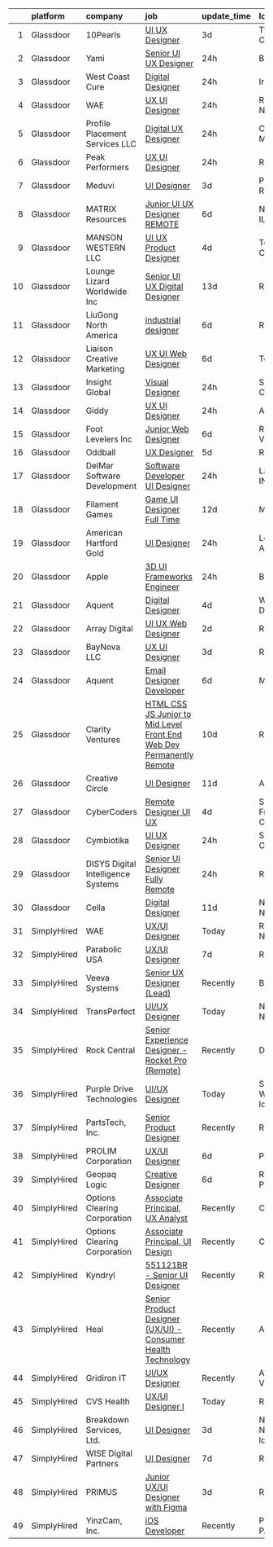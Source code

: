 

|    | platform    | company                              | job                                                                                                                                                                                                                                                                                                                                                                                                                                                                                                                                                                                                                                                                                                                                                                                                                                                                                                                                                                                                                                                                                                                                                                                                                                                                                                                                                            | update_time   | location                 |
|---:|:------------|:-------------------------------------|:---------------------------------------------------------------------------------------------------------------------------------------------------------------------------------------------------------------------------------------------------------------------------------------------------------------------------------------------------------------------------------------------------------------------------------------------------------------------------------------------------------------------------------------------------------------------------------------------------------------------------------------------------------------------------------------------------------------------------------------------------------------------------------------------------------------------------------------------------------------------------------------------------------------------------------------------------------------------------------------------------------------------------------------------------------------------------------------------------------------------------------------------------------------------------------------------------------------------------------------------------------------------------------------------------------------------------------------------------------------|:--------------|:-------------------------|
|  1 | Glassdoor   | 10Pearls                             | [UI UX Designer](https://www.glassdoor.com/partner/jobListing.htm?pos=113&ao=1110586&s=58&guid=00000182a56ed11c9ed765744c806885&src=GD_JOB_AD&t=SR&vt=w&cs=1_72086ced&cb=1660632879724&jobListingId=1008068339387&cpc=BCC169F53084E245&jrtk=3-0-1gaimtka1gahr801-1gaimtkaejcan800-ed42256ef29aac25--6NYlbfkN0AZhccrYCUSJlZEde1UnGXnwlG1V9FU8luw-eezWnVYrwyqiUgM7CrsMn5ovYsWa9GV-mKp_rYDWUG9r2XSS5MXh8_Q-Vde3_pQidAfGnJ5vR87V7nutRlqXDXOcjcwfqKrhYGxJCuEwaod5jPnoJR6rHahD6yaDDE3OaUSfviuyOel2WMFyfUjkw6ef9KV8UkXcMEvf4v3TCjjMlBaQsJQSD9hiLmZK3Wk3y840eYIpfVKVkDAysGA3mTwNsXfmmToCPL9Aul1KHv9LV89fzSMf_Zx4Z8v4kUX1aF3YNXgN4CoT38jjnSNyWt7gSt7U9d5-gD6xURCiF8ydS-2XtqSMjGayhAiMo-74c-flixg9zVtyiYCntAxv5cWPcj2ek0uMcpDAfkYjxw3QAbxBgFPX7_RTE5KH_BDxCDKLMxapDd6o81fj_EK)                                                                                                                                                                                                                                                                                                                                                                                                                                                                                                                                                                                           | 3d            | Tysons Corner, VA        |
|  2 | Glassdoor   | Yami                                 | [Senior UI UX Designer](https://www.glassdoor.com/partner/jobListing.htm?pos=112&ao=1110586&s=58&guid=00000182a56ed11c9ed765744c806885&src=GD_JOB_AD&t=SR&vt=w&ea=1&cs=1_ef1a40b4&cb=1660632879724&jobListingId=1008072292653&cpc=CBEBA1A9D941894A&jrtk=3-0-1gaimtka1gahr801-1gaimtkaejcan800-8fe57314eb925a75--6NYlbfkN0DsBOlmEAMqZtav1V1WKZO3RUElpafjggtWvxyDQ3xFSp838B2Cke2NmBlZnmS72yL4sjK165oafWdd3T1ibrs6M53KQ3suoJIc8f_yAK6EOGe_TV01OzYZ8_jSvqYzM2_K2P1bCOY90f9JWf5my5DVmPcOREBN51c5S3NWb-lfVjY4sb5fXy1gdakqt-aW9V1mRTeYnxUFupTlRqbDrGbdIND7M9xmbE4MpjNU0Zoj8oTGPNkrDgdmMc6QS1LoJp5POTOGfdU-woPbWmBMrQQYiahdZvHTjjo2t3k9OoQ7hOiwXwcTICKcYdnST8NUCQf15OCCCc6yTfQJbLTLtGZ98k2_NPlrniPBsbY5H8pYzZWOLW3VG_vaIIJcD8uT5_iUdBrJDhNctpjRzZxrTqW_kU_l4g5QY1yCRxOArAZqo4dFKkn3mCA9rc_4F8xHrOgVq59NcDTcfA73tGVUG5k8DwYmJAjNNIf0UERo5nQgnJ3g7x7oN1a23rlsY7VWpdo%3D)                                                                                                                                                                                                                                                                                                                                                                                                                                                                                                 | 24h           | Brea, CA                 |
|  3 | Glassdoor   | West Coast Cure                      | [Digital Designer](https://www.glassdoor.com/partner/jobListing.htm?pos=109&ao=1110586&s=58&guid=00000182a56ed11c9ed765744c806885&src=GD_JOB_AD&t=SR&vt=w&ea=1&cs=1_11504b05&cb=1660632879723&jobListingId=1008071878075&cpc=47CFDC01B3F81FAC&jrtk=3-0-1gaimtka1gahr801-1gaimtkaejcan800-dc2d633d919a3509--6NYlbfkN0CNayYzF1mBaI40OgT78t3Q2d9IxlwDzhsYR4HK7epYUYZQQ63_v0ZtXFMROOAW-K9tDpToQou7zQF1G0NoRB57I3GUZNq5D4NC3zRr5aY9mIshirYND7cGeqpEOe1bJK_N5FX0nbf_UaylPZigVEJlimGazHjAVa9IunPb6AnTcHlaN3qEbEGYWAsfhjnMNUqRz0fbprblL2NbHn9aKdSlnOAO5XN4PF3Qsi4cw5kZ2rJg9R9iJQPUwOwAwnT1BV7_3LXJ90zA3Y1tht18Z39WxG41IYVAjFN1GKrR06G_gG_GkSDrT5OCEtbz3D2RWC5jlW8KTSwPH30VAX2eZ132za8AKdEcJnupBQA69ilgY1d0deeK23i971HiEZ93Ku-Fyt96IuWuIZswc7P2hzLOglSXG0xHgVFW_7lFQ6IXBrTVUdtazXPKoG-vAgd59yJu4zJYDG8hUQ0YnqBCpAJztOfJJk751ZJRJXMXs9YjRKYMHukXyL7WswWaQTJf2_s%3D)                                                                                                                                                                                                                                                                                                                                                                                                                                                                                                      | 24h           | Irvine, CA               |
|  4 | Glassdoor   | WAE                                  | [UX UI Designer](https://www.glassdoor.com/partner/jobListing.htm?pos=101&ao=1110586&s=58&guid=00000182a56ed11c9ed765744c806885&src=GD_JOB_AD&t=SR&vt=w&ea=1&cs=1_198af068&cb=1660632879722&jobListingId=1008071569353&cpc=987D8AFE463DF687&jrtk=3-0-1gaimtka1gahr801-1gaimtkaejcan800-6911699f14f7299b--6NYlbfkN0Bl9QJxqCZcWcAyXa034HOvbvet4oZucNDN581_ynRfl1w4Z2vSbYLN9J-8UY_LNbigfVgf7rLsZLZhP8JLW-j1J1fPfhutS-AJo4xdbvcNNY_Of7F3E0_8M2DnWvfsBL9D2vuWh9ZMJdjpL0ryj9tSIDe6iLz56nPC9JZDAzcRuAtLwtMBc-5dNFrDTUo_JEpYtkhrm9wuzCID03xqbWmBW6eYdzBvXQ4Uc511s1TVeNx3QfptEBl7OldcYVX4RewWTON_yprrUkMpzNs7qv13v0Jkn2nO0vwroIBCKDvQEeH6LepgqXRg8x9OpikAeVtsv7z-oB4fZESKxCwuS0REFIGpX97Lo42m-hAvtqWYH20stJ-j7mD71Z8tBVBAAAYX10a3ziBrNlw7zBP4BogQEdkisby0NZbR3pAVC0BekcATUuxgoiAWk1_Mzxf7KGxownRHdfD2Pfs_mDFFkBEiLMcu1EJC7vqObtvC0i8P5QcgZyY_jEQLYF-lmP0Z4V-JeGvk7zOkdCXx7_kMFUMAo8tWtU7l-2g%3D)                                                                                                                                                                                                                                                                                                                                                                                                                                                                        | 24h           | Rochester, NY            |
|  5 | Glassdoor   | Profile Placement Services  LLC      | [Digital   UX Designer](https://www.glassdoor.com/partner/jobListing.htm?pos=118&ao=1110586&s=58&guid=00000182a56ed11c9ed765744c806885&src=GD_JOB_AD&t=SR&vt=w&ea=1&cs=1_43751b78&cb=1660632879725&jobListingId=1008072864523&cpc=5E31031E1AFF45A7&jrtk=3-0-1gaimtka1gahr801-1gaimtkaejcan800-9b5437ab7eb32001--6NYlbfkN0AB9QmTA0CCjNV0D_cA_rQfbQIKI-slyn3CIlmX3zDlnnk7S89tk6b_lE3bmj4GiGS6XJosJnrl4tpd23JSc7xrtaPzP84zektZINU1SVvqHwrH5R3cLOCCUh0uC5Xq655rC_kWXwbxKq3QosoKFM6Cif7Hj9tuMf9l6QO4yBYFOcbDu41ardeAsHibAqEMNKZNvYUqst2rWge5qgYtdxzcNKnHTIxpKjFVXSlVdfLBpa3OP_GEpG5PBWG_PVWzLw0nkxuJvt3yLnwaju7ajGv8Oqwly3cOp9O0sBow171b5lGSoTMBCRRyjsRlYQuVHm_NhZgjBqgZLM5ZUmbwrfTYQFO2ces2SKsYnwmbGrvb52QSEUeztJSZmyqTpq6D2zjJr9bm91DiEzr5k8upTTZ6n9g6j13vFc1u86pYxuCBlJWLAlbMzX_GoK5VTH6GRKH2vF7aINIW1MVe83jWhwAuy81_yuUaBeV9CEtVgGnhbBb7dF4_GCsXPG9miMNBfFC2hUQFknS33YqUw8PUgEQrYdWbkPk6mMpOmuiBENzUbp9MJ6_Te5iq)                                                                                                                                                                                                                                                                                                                                                                                                                                               | 24h           | Columbia, MD             |
|  6 | Glassdoor   | Peak Performers                      | [UX UI Designer](https://www.glassdoor.com/partner/jobListing.htm?pos=124&ao=1110586&s=58&guid=00000182a56ed11c9ed765744c806885&src=GD_JOB_AD&t=SR&vt=w&ea=1&cs=1_5df9c68f&cb=1660632879726&jobListingId=1008071960879&cpc=3DB599BF2F4828F0&jrtk=3-0-1gaimtka1gahr801-1gaimtkaejcan800-283d0837db6c1455--6NYlbfkN0AX_4CYIvWFVA435E2RDot9sX-OlR2KTHdLRUP7CmfXrIXs_xUKOR6jRoFT4FW3Lv0xJ3L0qi2tVXsVUt44TIOUn9_xe1hfvSjBcXmYBegqf88ZFGs7zWiyz5lkWFqFpQSlrAm4GYzFeMpgu7_g9oxbSmTqWXhpzI_Is-Hpdksa7MZfQQ0m1nZ8ciWPqPTW6aOHF7N_R9YvnU8aEfST-EnNo2978rXReutilXPxwg4yewa766DuBHdL72krnQUkWV9unpvU2fENKoCRkcwRw6zXcDcFHZt68f8eqCyC6S9eDEQ8ONGfIAKzgMl9T1oh1oJMXtIjgkDVQUh2pMzCWncqZMIeDdxOM0pCeOCtelQxc8oUOMLr0Pt-8uRjvKKR1qhbyfxxJcciRC0_6-J8yVglqRjV36kmMt01i-MAN86ImdJrVWzOOKjz8c4DiAI0eBE5lBA5MVw4304yk6S83MDzup807HgCrtRUsEVdiMrYJ-UEMiNbb4JhJY_Wpa4OPEBMFN709WMRp5Rkgz8DtWOx)                                                                                                                                                                                                                                                                                                                                                                                                                                                                                      | 24h           | Remote                   |
|  7 | Glassdoor   | Meduvi                               | [UI Designer](https://www.glassdoor.com/partner/jobListing.htm?pos=119&ao=1110586&s=58&guid=00000182a56ed11c9ed765744c806885&src=GD_JOB_AD&t=SR&vt=w&ea=1&cs=1_76e3f8d4&cb=1660632879725&jobListingId=1008068881502&cpc=149B3D5996025BBA&jrtk=3-0-1gaimtka1gahr801-1gaimtkaejcan800-980308700143d62d--6NYlbfkN0DVRqkzmoOxYUgbtv_NK1ArUzMkNzca3f6VDkrWk8UyNANrT2oS1mH125LnxL2g3tbIp5mPYmdvEbDMw3koENZl39s8SGzhP_4YQKb6Mt_cXZZFdXmnjxnNbmn8pPlfIhVsoPUiIOjLHpmC4DnaSbbPOhdnJXldqz219CVPfepm2zEUyvcfpZMITFD-hJmLEl08w1oaPUlwD--T2HCFPVznRXLT5u57eDJdjDSHfvMRvZejr4jyQwfB_HJYbkbWtJdvmXNgHQXSNY0ZCRlRvJvrG22G-0fp6qvLvqOLKDXEeiyRYlpiZXlkh8Oc_EnFk5sRuishbjf6SofyAVqvrsbIf9C4PWQ2ldMUQZ8oBo7u109u2o43ESDaG9ojfS8lAqTnKl4cnUQSvio7sAXULdPl5HJnPqXP7MP2m2oKQKZCXw88n632gF4SGx9cl2u_4NqZg9q766IzLnovKzgGLC_8sJieOh0enRq6-43dAb1hvIFUOf8eh5Vf)                                                                                                                                                                                                                                                                                                                                                                                                                                                                                                                         | 3d            | Pawtucket, RI            |
|  8 | Glassdoor   | MATRIX Resources                     | [Junior UI   UX Designer   REMOTE](https://www.glassdoor.com/partner/jobListing.htm?pos=125&ao=1110586&s=58&guid=00000182a56ed11c9ed765744c806885&src=GD_JOB_AD&t=SR&vt=w&ea=1&cs=1_47bc75a7&cb=1660632879726&jobListingId=1008063613141&cpc=FA84DF7EA1EC2398&jrtk=3-0-1gaimtka1gahr801-1gaimtkaejcan800-93ed54646864d401--6NYlbfkN0De5ppvndiyxA0pMSLQzOe_j9Mra0KF_8EhxTxOKXtZIfhM20E97mGJ28x3XA14Fw347YOZu9H1TW3cLCgiKdU9XDBC-yui81Ij8BUAH8nl8ee4EJiqTqxlFfbk3D2KluRYfYu0o-hUQvrSDoDGqUIsSNBqgrVpxZuBg9O-U62m1upbkFW5GvtmcKAjYCIJZ1DkEjOqln9eN7kbn13BkiCqjCX3ZYzmgG9PK5lzbxBj0o76TSieK3tgiiiZ-G7NTEJiYGSDy-U2kGk_zdc31tfxYUE5C8-4sbuU1-fL113yEhk7rLmG6XVIr9E7Hlg1S19rg2x1qd5vDXDCPSz3eKnl-t4XjA8QTv6OT48rcx5QU76eZ6tYI_1CLFbraaNvx8IssVnGghvCdUgns8g8n7U9ILO5uwdC4u2IfGnpuRewAglkhjGWMrnxq_2CnqrmuxMGvDJkkTKAKLjcrOODM1vpTWZAvqygOiYkSCbHq-kdXenS19XR-xKCPVIuF_xOJ1iqAfqycARrtl40F6UbmJjkjYloKhRjwUY3HpvCwThGJQ%3D%3D)                                                                                                                                                                                                                                                                                                                                                                                                                                        | 6d            | Naperville, IL           |
|  9 | Glassdoor   | MANSON WESTERN LLC                   | [UI UX Product Designer](https://www.glassdoor.com/partner/jobListing.htm?pos=111&ao=1110586&s=58&guid=00000182a56ed11c9ed765744c806885&src=GD_JOB_AD&t=SR&vt=w&ea=1&cs=1_c5138e56&cb=1660632879724&jobListingId=1008067754530&cpc=C3517E2410EFB392&jrtk=3-0-1gaimtka1gahr801-1gaimtkaejcan800-dfafc802d366770b--6NYlbfkN0CDuvr61fPbkBRmOc7wEo8zVc7w3kfgpjsKNZ1BUbVXalRmJ2XNUwJ8hZTKappHxTIZlemehZwBG1YfjQk1nQOzWBxzm05QITisXo5i49RquIqCmSooMOvgOmwJq2c7Lfc_JCmImBOY2aBIlAhcy16MopHfGe9fPRUMtGrGU-DkgL-EytyDZFjjsEyxbRhmdos4gCPafS2A_yg1xOorUm78aNBA6ODHt8ebNNj3-3NnHgKYdDNxxINIAa66iNiR_TbiNnFPBO5Tlpg_iMVUMXmhPBsf-yl7kh6briaGatekFyAaHjPuaXfSxH2TmpyXLiBl3fcmMPP5WpUTppgLahMFMeJeePcl3UtW7_Ue9qz0lskEWG6DltighQ9GcXvldLJujwB6eL_cBbvHAldIKKTRl-FrHUbAd72z0-w5YZBA1d_k5pMmvN2FwOg_vb-kRZHn-Lpl1LAVJQKh6yRGtTzqPiT87nzUR_ykUp721Fi3eozx0mJp7nxKOnJP-Gs8zuDYmMrFN-Cal_laQJt7iTxaWOPRqDoCcZYAnO_nNfuryWEGm1KFErvImLVFwyS25NgK1mu-6mdA7iDSu8plAbyVMlPqZwXeqHXl95AhzF628G872ZNhQWre02rZTdg1uUgbU-WENragFjmB3PSTJYik2bSCywINFJBbvMACkpRaaqLPoD96-9hWrvPngXB8NdX0llkxAGcnklZz4fOOGz5pingqBtRBof-jKyqOGbUxwgeDxpPvdN7Exo2e_4ouZWE%3D)                                                                                                                                                                                                                                | 4d            | Torrance, CA             |
| 10 | Glassdoor   | Lounge Lizard Worldwide Inc          | [Senior UI UX Digital Designer](https://www.glassdoor.com/partner/jobListing.htm?pos=115&ao=1110586&s=58&guid=00000182a56ed11c9ed765744c806885&src=GD_JOB_AD&t=SR&vt=w&ea=1&cs=1_4465acb9&cb=1660632879724&jobListingId=1008047319935&cpc=C19BE7EA145E205E&jrtk=3-0-1gaimtka1gahr801-1gaimtkaejcan800-0ac09d3a200c5d5c--6NYlbfkN0DdTI4qnCS7dre5AoS4fGnus-GTK1Qpzlfrbj8Sn1jBywizRBxt6cKYkOzgTKtVnSzJD42h30znDI53SUVT1JLZR7rSf-5ceyKHKTJX7t9kYCL_LHumpEjXGdNPDUWduNuYE9ti_71Tl3C16ct2T2b2POaG-hbqJFBafIimiAkU5mzsHq8_ivn0ay5h8DF-I0jDHi-uUIn6ydP_Fg4_1Rt6PrZCjd6acOEtdHD7r0DYRY6RmJO_V_kdWQe7IPXHJtpaJ50vAjWa4O1sb7QUXpQEqINWY-A_Q7xaitfxcObal31Lpr4CSEg0PnB7BcCzo4Q9VgQMSx2yDKwzpeOAwE2L4MtVteSyMy_sWOIv2vVzB5bTYKSwiWOVaMGEKd1eFT6yb0-NRcT5KVCgwC5Up_gX-qCWDhDlyRlpHR5YofJGTutghQvMRgh09z4oWlwadYtsAzxqowb2ZeQH9JwmS2YXN_3rO8m78ez3pZafx7BIvatrnJrgaor8Ta6l29qO3kGKOMMD9vcKgA%3D%3D)                                                                                                                                                                                                                                                                                                                                                                                                                                                                           | 13d           | Remote                   |
| 11 | Glassdoor   | LiuGong North America                | [industrial designer](https://www.glassdoor.com/partner/jobListing.htm?pos=103&ao=1110586&s=58&guid=00000182a56ed11c9ed765744c806885&src=GD_JOB_AD&t=SR&vt=w&ea=1&cs=1_d4dd101e&cb=1660632879723&jobListingId=1008063112104&cpc=545C0D17DAD7ABB7&jrtk=3-0-1gaimtka1gahr801-1gaimtkaejcan800-b62e9e11aacc7822--6NYlbfkN0BQDc7Shj_dgkKI9Fnu12-URB1L7CiNnXDRLIaVBGE1yUTTO1YMGH1lH8DCeBPqMhlZ02H9Yaz1TIVB4xxJXybm3WMhObe_eivtfnR85HgCe3AJQB8cIaObFIDqPUv7KovLJ0PPl6DldBP0glY0PlidQQdYGWMIuuIednA0wT5kD93eebt-R1F-4K9HoD-0NUEbcsCK03IJK_DEaPnQYEAqg6SJC0E4_M6Dr13nY4G6yE6fJovH_lAwYWJmfHzWRUKDzBS0AZLS_RNNYmwfWeZIlvIy9ldBh_ANMYN0NEmTUyClrQwoWIAf-HdC_euaGZ-Dkk9C1Gl3hBWGdd5Z6_zILl9V8CX2NX8idsIX3GLqu3cFKAcYKh5DrV_TDAmxIC_oNMd8yKLdT5ON4hy9jjYuZFYy6gsFK_LOJX94wihDTWP9Mw9v40KvYyU2nIfjlz5jT3Nl2v0wjmX1XxSgUc1CpuuiByniwgefoUJvhO2osaZb7_OLAbgs5QZfXuv4uN8%3D)                                                                                                                                                                                                                                                                                                                                                                                                                                                                                                   | 6d            | Remote                   |
| 12 | Glassdoor   | Liaison Creative   Marketing         | [UX UI Web Designer](https://www.glassdoor.com/partner/jobListing.htm?pos=108&ao=1110586&s=58&guid=00000182a56ed11c9ed765744c806885&src=GD_JOB_AD&t=SR&vt=w&ea=1&cs=1_731d44eb&cb=1660632879723&jobListingId=1008063300912&cpc=5C70DC7FEE0D01B1&jrtk=3-0-1gaimtka1gahr801-1gaimtkaejcan800-ddb5ed86dcb31aae--6NYlbfkN0Avk85b-YPEI5UMG_dNRGM_jE8ITbRwotNFgB1ePgli61vjaMJh20B44Fn9GMteTDhNByVNxSATcNpFz2pxF4QnfNQk_wuI20EOuhXDeHYvzZSEGluYqel3wW6stirws5YvFyYqDGlPltFdVistq8_qaLEF5-j4V49g9TRx5IR9dtjIHzkw9O_kN2KO30Hwmp6KihalQEE8cHCJQljBoS3fMplfdosBJs74WqYMbWUqyRp1vNVGRyQBWqkgM16lwVQp3pZdawMLilAdWmxtB_3Deg_EgqPx2EMrKY3_8KOYmHYE1w-omL5WOvnbXNvsjU5CRBUD3_U_7Cu3BDX3k4zGNt3zuqggUKgPjUdyRgf7WZjUGErANJFbdlGU6NdCg_EYrGxXN2LsfsJUso89FuhRvX1LDHS-37JMy44OGyBZ6prUUvwBUImHS8fRIS4MbiCHTZSEWLF3XzdiKz-VmXoEAowOppfsuA7ajI0KIQjl5ErN7UCdt1cqLuu-FLpwdBnypV8YyYQ9hA%3D%3D)                                                                                                                                                                                                                                                                                                                                                                                                                                                                                      | 6d            | Texas                    |
| 13 | Glassdoor   | Insight Global                       | [Visual Designer](https://www.glassdoor.com/partner/jobListing.htm?pos=129&ao=1110586&s=58&guid=00000182a56ed11c9ed765744c806885&src=GD_JOB_AD&t=SR&vt=w&cs=1_afcdff39&cb=1660632879730&jobListingId=1008072193085&cpc=F17331D9BECC482A&jrtk=3-0-1gaimtka1gahr801-1gaimtkaejcan800-009b297a59569fc2--6NYlbfkN0BKkHZu3wF05EeDimN_p6sYpKCMArvwa95YdH7UpkaBCqc7l59ErwqcIquYO0j72peJIlMbi6TO9RwPbnHdy7VKa79s_sOUPF_GlzOp8cs2D_a0PInt3JGq_UxlCLbUFw7Ht4AKC_oQ55dhW6XRGjtHgfBGTvCGOXu3zfHUQ9zqTVi_l7hbQCvQwdhuiUaib9YeSjk5tHiKBcjwwgYj49EuB-q5MogX0SOG_oNzbXj68tVBeE4JABAFYgKqDNy--mSvZCvFatC1Z6SOKRX_pu8Ugn2E-_mlIVgig_KCUNJI-9vw7Tohyta0WtFbuqDSG_9ERHPullBJ9WUdd1ZOSlcnmq-14GJK4T-K9AUOcONWNPEmJeR4SQetfpIDr1KfwBw_82JQD7N8Mwt3qM2pFDLGHnOqIOpPcPm6b6xgUopgav7HUnLk7ZV81If5H-e4dY745OLkxic8ozqMdE2zFM_5M-p6Z8-cokJ_fvr-N5sGCzU4zIgbhDe_)                                                                                                                                                                                                                                                                                                                                                                                                                                                                                                                          | 24h           | San Diego, CA            |
| 14 | Glassdoor   | Giddy                                | [UX UI Designer](https://www.glassdoor.com/partner/jobListing.htm?pos=105&ao=1110586&s=58&guid=00000182a56ed11c9ed765744c806885&src=GD_JOB_AD&t=SR&vt=w&ea=1&cs=1_6fa39823&cb=1660632879723&jobListingId=1008072014535&cpc=45DC3EB807283E85&jrtk=3-0-1gaimtka1gahr801-1gaimtkaejcan800-e1e5c4a2a4a42ce7--6NYlbfkN0Cd5ZvLdai7cR0fypH5_WiGezUQesq24dbKuF0ly35yaxRTBN3h8ZOqIYryRHVt6TiXi9NF-jMMuDxLyJVKabQ2BAWpxDOFR-0tnGcLDuFvxKKQuyBUmeYRxhVEY2DmDYoUtzSRaWNkh1V--uyRkgBZMGrF6eh_BBKN5vr6D1jqyep8EahbFr_saJpSOqMWQ-Ovdg_rZ-nZ9yqSQzLXWXILIeCGW790zhHtycIepWLlWZngAQNHqLbSYdll3pp82pGVdUd5o9_jZyYOls5dhYWcBIA1o5RoX-MQ3UogAAZam4WAq2bfvnCc_sRX53rOyC7C059L6fwI0qOlNW4rFvmmA15QdiGEK8yXtZw5KhM4a3OfIuxbVu8sMGt4eoJB05JtvvqrLqhYYwdmi-BsjPJQDSJ6fWFfX43PDHZS0tTAZPE_YjrAd52XAcfJaoh8A82dV03oowA7jfLPW8I0-zDCYfdhRYGf9IilV1zwA8h4qZUQgkyJ4LH2_ziOtcnPSo0z3gC-TIIXNQ%3D%3D)                                                                                                                                                                                                                                                                                                                                                                                                                                                                                          | 24h           | Austin, TX               |
| 15 | Glassdoor   | Foot Levelers Inc                    | [Junior Web Designer](https://www.glassdoor.com/partner/jobListing.htm?pos=102&ao=1110586&s=58&guid=00000182a56ed11c9ed765744c806885&src=GD_JOB_AD&t=SR&vt=w&ea=1&cs=1_92b56b11&cb=1660632879722&jobListingId=1008062572811&cpc=D01F56F24F237C35&jrtk=3-0-1gaimtka1gahr801-1gaimtkaejcan800-98de67faca08c7af--6NYlbfkN0AIkon2q1iM7WWajOw_YocZv0AglawGRnh4nbjyecUpCYcuxg8ItJm1c9aP9cbbfxAG-Bgchgv_zFuahS6vzu8YTKdNaK68ajMH8bsKnrLcBmBvJsBjzaCf9VoOKU3fbe6tCvpPNr5HvbKvr4kf3VwwywPZ0Qm87iTYswGLVjJY74xm4EukuSRo8n8yY1YV88tgimL8_AsRW39Ihf8lmltdiYWPMQ-l3B6nTk75DZWclP8sw1Pg9Q7jJrIiJ0qB0nKXKW1mwfQgORmhKXhvXJUtLixtHW4OpcACIyYMBUa1peUUsA-ddfxdHn6A8ooybYoqjugSd4LXLA-LRcIwsih7G7-B76fUN_IX9y40j3Eu6M1np8t3VL7THAI98eii3fPkRWgSyfotddFazsHAQ2EbzQ9-6BCIXLwVzVd1rkAoVgufKz_w9XSdroM0JIa5EZv-uK82WxcAcysOTTNr4uV6DSCASHKS2FrYl3YDHnIn6Bd4euPl910me0GKfIdSNYO84Q2hqKzVqg%3D%3D)                                                                                                                                                                                                                                                                                                                                                                                                                                                                                     | 6d            | Roanoke, VA              |
| 16 | Glassdoor   | Oddball                              | [UX Designer](https://www.glassdoor.com/partner/jobListing.htm?pos=123&ao=1110586&s=58&guid=00000182a56ed11c9ed765744c806885&src=GD_JOB_AD&t=SR&vt=w&ea=1&cs=1_cd4ca337&cb=1660632879726&jobListingId=1008065550748&cpc=AC285F3A3ECA6BB0&jrtk=3-0-1gaimtka1gahr801-1gaimtkaejcan800-13a53b514d376306--6NYlbfkN0DziAWqLD5XV9TlwCv7ToMcEMGvo4Y0raIGKY7Wg0KrL3iGx5yGQHVpqcwrH9QCqcIn6oJl25_MGg_osxpx4uNaq9xXD3FGBjmBsJ9oWYNFeW9KjNwwlEIO1ycXpO1bypm5bsoa8-TPq5q4RC-KmjUN-AvNciVI0QPCmdJBQznJb3H82UpKN-dvarcR4msHSuB_oyIUnFuMd40sx96y1xaxPVErTh5ki255Ohl7uvSUabEJls3NIS5IS5W4MF9ZXYpjgw9EGSGH7WAjagGYtCNUZkN-qIBWL81UXfOJheyDE9WW_JyBfSCqOzNMJcSRF5TvxGwMCvnASp14VcbYyR8u27vpMnxbeM6UYdDUvc2UNacKZZL3KsbtwMo10rrkn32Sum7GirqCTm7InJKpOVItfzURm8CFN6e9U0GJjID7jv1lmTuve5zhoIB71HhWsYul8L1knppWJKtwLzFLoc_V0Y4QUdlR6ywPheTODrqovmXr4y5JiwtoC0pxt-6bVuI%3D)                                                                                                                                                                                                                                                                                                                                                                                                                                                                                                           | 5d            | Remote                   |
| 17 | Glassdoor   | DelMar Software Development          | [Software Developer  UI Designer](https://www.glassdoor.com/partner/jobListing.htm?pos=110&ao=1110586&s=58&guid=00000182a56ed11c9ed765744c806885&src=GD_JOB_AD&t=SR&vt=w&ea=1&cs=1_5a2eb1d0&cb=1660632879724&jobListingId=1008072076956&cpc=7AD1D84939BBEEF3&jrtk=3-0-1gaimtka1gahr801-1gaimtkaejcan800-19c3814e965dbd4d--6NYlbfkN0DdNONLqhA8z6QrX6vw37qu8cGScUjPKwqVQr3YAsb4-5m6SkYfcfun8_hgcsxoVaslenK3oNQVg_hvEblfa_jPVAUXl8lRpyIlBUADuWXUaXFCk-OdiRJoORU15ozXzbbXlMt7mbHs_CeCh9Jno4n0VHXFe6Hf7bPJ5GSp4UeypeYQoYJDMNSBks7EKMA-4u9GUMleEHUq3Nblh-86OYnZqBMEtSrql2G_vbIkMHJdc5_br_Qv8AHpLE8eUDgTmHMGvHCbuHm2Ka3_e24kTKIrAjgM_orEgvW2SeV0rOgUXtn5aqNoDfcPtO-h5EOvcwxWUxysE3HlNNRbeQ1cUtXQQtm-Bx4kBTNBaYRUIGzTfVswG2gA_sKX3dSs2EorHmZj8o2YT13yhxF1Okw8hCjC_S1XTsfRfzRWyBQBbmM0CjDJCERzGCt2K9egJxD1yT-shSh6MIei-7Z9D3TperFuFtWRPNqByNSEz1KmMYRtAQnZqweAgLuy9knVu1oqgtM%3D)                                                                                                                                                                                                                                                                                                                                                                                                                                                                                       | 24h           | Lafayette, IN            |
| 18 | Glassdoor   | Filament Games                       | [Game UI Designer   Full Time](https://www.glassdoor.com/partner/jobListing.htm?pos=107&ao=1110586&s=58&guid=00000182a56ed11c9ed765744c806885&src=GD_JOB_AD&t=SR&vt=w&ea=1&cs=1_3a38bdfa&cb=1660632879723&jobListingId=1008050173701&cpc=F17331D9BECC482A&jrtk=3-0-1gaimtka1gahr801-1gaimtkaejcan800-fddf354598bda816--6NYlbfkN0CIHMGocNKd5hoXLwwKXhS247lQakt22NtwViB8HW65UO_fRUkh-j7Og1M8k5VNV9rgjkoEpfB2gKy2sMD_YExwek7dOS3aUg3Ae1Wuqw2ulqXc4QrYITJqpa3tsE_qq_Ouwl3UgN5-Wm8SARTsNmFJ4Qp8WMB2On9O1SVJkElHLRu2palCMvAr_SkXqSufUPT4mCvfgojcYtZn_Or5RCZSpVGBn47vx1S3Dl78vy5nB3fsiH1JZhwNBFMx7kU5ituTgdaBuzfNoLDAuEchILON7M1IXtDTjDhIzQiavPQUPs6df-rwbLqBCFtQIX9Qk9QYKsq1gjRxufo1D-YcE3hoVn_-UCE5DKwlVGdwAfT-QHwXiEE9CBU1vSJJyfgZ-S78ToJn2DOTHdbnVKKzgSi1E7A7AOY58lwvrPgsnLn393gzBeZuYpi7VAx3xCqEE9-dHupJs53jYw%3D%3D)                                                                                                                                                                                                                                                                                                                                                                                                                                                                                                                                            | 12d           | Madison, WI              |
| 19 | Glassdoor   | American Hartford Gold               | [UI Designer](https://www.glassdoor.com/partner/jobListing.htm?pos=104&ao=1110586&s=58&guid=00000182a56ed11c9ed765744c806885&src=GD_JOB_AD&t=SR&vt=w&ea=1&cs=1_b3d3e359&cb=1660632879723&jobListingId=1008072233858&cpc=AF8BC9077DDDE68D&jrtk=3-0-1gaimtka1gahr801-1gaimtkaejcan800-6e47aba01d0baa53--6NYlbfkN0DbHp5n7ncm4C7zTLBChB4_smQ5E65ez6P_Cdr9E5EALMEV6pT2dIDzV0BAy8X2fZ55kaiSKieP8cGZcguj_66FmqTfyQgVDK_JbPFiwXRiix_pVD7eAlz9iMaX9tbyisypnkaGZiY8ZXX_gvSLL9zH1b8yNxLZVHn658JWJpVn0bPaxbKLGRjtV6SQAOnEFzpo6B1wtElrWXCE2SEgVYpuWWH0dePvEAzhdyRReclfoj8eo6gRujZ2goanD9rim43llKV6lNgn_ntknbQChNKhRcXflFaybHKLWac93Gcr43GS_-yPRGIfnFHgyvfjhVvFYrXaOs3Pm_7AYxFpVe3_WHH3vbG6aBePVSadQ5hQshsWgJ_LaXVoAiJloW8N0C9ptB5smGpFzJvkJfCqThMv1IGLzLw_ZAIK5bfnLNOox4nK2UXKCc1WCApDOvGN1g57w-wwAUaQEPwu4_Ae3gMiJwrbC9pB1_T-kbfAtv6Xo3J6EgOWBEiBJ60cHPHTEriv5AJFT0A_Dw%3D%3D)                                                                                                                                                                                                                                                                                                                                                                                                                                                                                             | 24h           | Los Angeles, CA          |
| 20 | Glassdoor   | Apple                                | [3D UI Frameworks Engineer](https://www.glassdoor.com/partner/jobListing.htm?pos=121&ao=1110586&s=58&guid=00000182a56ed11c9ed765744c806885&src=GD_JOB_AD&t=SR&vt=w&cs=1_312b5f35&cb=1660632879725&jobListingId=1008072872977&cpc=F41FEAB56D215062&jrtk=3-0-1gaimtka1gahr801-1gaimtkaejcan800-49a0a698294376d1--6NYlbfkN0BvKrLyj5gPmtZO9T8euul8TCxuuKNOtzRJOomxnwSEodTz2Bc-sPZlbtkML8D-m4pzgMpahLgxDqPQp9W4kLJToXoDTWfsXG3kYYdBYf4dNUL-7d4N0br_u64IwiEd24PJmMi-fDZwHuAfRIl4MrYq1sWWPZEfohc1M4lIFvC652vDXriN4P_sFAeYDlE2Sp2XD79mkXa8GPjhoekTR24Xd7d89EaC4xir8HckYF9knrcRH_AfCze5ZC1545_tAu3EnoShY6CJjM2reg1qKD8x8EE74AMfZ0k8MtcRS1TzVrhXv-Cyte8dl7JmJWuW6S2U64qvDwSxLgYaR6sGEtmWhAh2etuT_XL3s_X6vFBQEplIJPwHwRlR53Fh5qPA5Z2dDodSX6_WW3Awrh7dE45SB8DYVg2gClgQQOZS37mF_E9k9KPSIvk0MQm3NZZFi4u--OQkvDm1FNRaV36Sxwj-y-hjk7087vqEC_BFRlzBT5JsYF3k43Cp7vzPei2moZlQuCqewyq0-JHwwNu2Qn9_3mxYM34kWmhmTHSdMGUtdKEJwjrmXsL3MhsZRLXJ1dRYalmWX6KG9OHbXfDWWbLMlYzJ8YIlI1cmFYYkwPdXN1yvDVcfr-fByHGhsexpQH1BvzFSw8B_xdiwQdXDVfRbRrcpQoe9EVwH3LDKuwytRDM3xdzCHNyDdn2blWHFmHFZalNK1UpFOHIZnrOpxWjNSzegbkIJma7vb82tzQKNuLNB2mPyfdRSquA1ZmLJQDaXJLV5uN-3yz5pQy3h410gQOKEYJ0rkjvTLF2RCLtEC0h0NtNewsKLAA1cUpXHVESPE9_d3xgVInXXmZbCEhd9ioebxTptt5KbZ_rI8PEDVm_dujduRR2kGD_tFVE6JjfHFSdaKk66Db5N9JNIMa34JQh7ACG6xdGOZhqoC30haJG0l7rnV_Ul9gdcoa7jbpF9HioedgH3Ow%3D%3D)                    | 24h           | Boulder, CO              |
| 21 | Glassdoor   | Aquent                               | [Digital Designer](https://www.glassdoor.com/partner/jobListing.htm?pos=130&ao=1110586&s=58&guid=00000182a56ed11c9ed765744c806885&src=GD_JOB_AD&t=SR&vt=w&cs=1_273b98a4&cb=1660632879730&jobListingId=1008067092610&cpc=9C2286EA3771AAF6&jrtk=3-0-1gaimtka1gahr801-1gaimtkaejcan800-6c61a87a22e7d11b--6NYlbfkN0DMrcEu7yrtATojKJA7cEzGQ3FdRGWLh0CZQInL4ECGI9gD0Wolx9R2v-Aex0-GK07izcSkps7A2AnqRw2-RdtQwKIT2wWOA886uLNZFsSIFOfbVnhOzv22emN5iesfjk-QABEAfNMOhl-w4_75XOdPd_8cXXcj6H3sm1Qda8SqLwJVG3gfgVMp-ougDPqWHuIM5ScmQFlfkvNqPULH24Xvf-xoHzsonkZtnqlW6fkLszpnftCk_xC4zGyWn3BGS55qBBulzHjkT67uma4VU1tinEaNV9tGPAOHRkQvhiUDLk2DQznx7sTMz90VGBslxNWYyCi7taVDHRvnd_bphEb_4uy5XezZL5GwL6Qi-ufn3z_Gr5WVBEoIQZZdxWy7hYq_P9DFBrV39QnITXnqf7UBNWtGgWLdHFcssdRRTQ1pF3ETEPAKGGPioZ49tfxj5tcg54dl7HXjDA%3D%3D)                                                                                                                                                                                                                                                                                                                                                                                                                                                                                                                                                             | 4d            | Washington, DC           |
| 22 | Glassdoor   | Array Digital                        | [UI UX  Web Designer](https://www.glassdoor.com/partner/jobListing.htm?pos=114&ao=1110586&s=58&guid=00000182a56ed11c9ed765744c806885&src=GD_JOB_AD&t=SR&vt=w&ea=1&cs=1_6b17804c&cb=1660632879724&jobListingId=1008069869711&cpc=654405A9B1E0A9F5&jrtk=3-0-1gaimtka1gahr801-1gaimtkaejcan800-fe04961378852c19--6NYlbfkN0C_LX1HuduT_SJHhLIHb6p-OraJV_uFNfqDpMJrHXpC1lFjIezB3hsHXISdnRZ8hqzV4SBtmxqUpSbjmvqVGkOD9K4LmaqZmJUhEnNp-B01tJGZVbHKb7hgbghdV880KKLkONtpVvwqLv4D2OtgiZgSwIfEx7Amie3drp6BAWyzmXtchUCxmd0FT4EObrokarAXUEuiJYpGJ7jbK_3PLCPObAyTqJdjF9MQ4_lvj5Lnc1Om26TFC7d0_xnEh3Oh-5CqhiYkXv8vbetOeoosp2NljDds9EH_Y50wZSf1IAjx6p8w7Nkp2nmK04F4d_LEd6kJBzrnsNqyRWW4SZyddSbfrXOj-coSvJBwg_Fr935WogIc8hUi8zqYK7rQTtsauRakG_kSMqmcThLKrNZHy5pzoHODWhVtfbIuVWe0proxCZmIAU1OV4asQ67oDBjsvyIwLYWAmO82tBsidKjdO70zEC_wUOcvci98ug1dlyYfnTd5R-IDiUpLzvCZncYrP_8%3D)                                                                                                                                                                                                                                                                                                                                                                                                                                                                                                   | 2d            | Remote                   |
| 23 | Glassdoor   | BayNova LLC                          | [UX UI Designer](https://www.glassdoor.com/partner/jobListing.htm?pos=116&ao=1110586&s=58&guid=00000182a56ed11c9ed765744c806885&src=GD_JOB_AD&t=SR&vt=w&ea=1&cs=1_9e42ad10&cb=1660632879724&jobListingId=1008068404333&cpc=451933188B21919D&jrtk=3-0-1gaimtka1gahr801-1gaimtkaejcan800-bb3a1eb5fa34e6e5--6NYlbfkN0DfhRLDY5E7BVY3xhBTAobuSaZ3WR2SqAJ-w4NHeQGDZ7IzEziFaDSEKUa93-I-ZcUZHGUqrJXSsgXPTAxo2jUuQuv-Zro3IRmPuogbmPEZ00fJq-O-dC1W7LeYrTsCZqUvG8f1u25O2KeeLRV7HRAEaUJlPxBtyBq5IqdjzI9Oa4K4EiL8WzQVOClGmzSabCqZ7p_--SCe9Jl4KRjhuZdZHma_CbDIqzmDC_XVUR3TpYHRc3KRtvNk1O76CgRRwXzOeBxBm-vFa2iV9u1o-igJJCOswSIQfWq9nau5pfyucmqg0hT1tcJE6JA7fR7vpzTKmr46CyjlguEDKgHNUH6jcoAQXFp9pfp71JOw4oEik7glvg6vAxpQly75KjhEttWV4wVgubSRW40ohoqfDmnhzGfbeErH38ZqVCJxI1OfGj8Xt4ucKIiCtdZmynx-cTKvkpUOoMlmMrTEeXH5v9X_y1aYxGkkYJqoD8oYl6HoxxDv9c-3wv4Up8od7-oeqW4%3D)                                                                                                                                                                                                                                                                                                                                                                                                                                                                                                        | 3d            | Remote                   |
| 24 | Glassdoor   | Aquent                               | [Email Designer   Developer](https://www.glassdoor.com/partner/jobListing.htm?pos=128&ao=1110586&s=58&guid=00000182a56ed11c9ed765744c806885&src=GD_JOB_AD&t=SR&vt=w&cs=1_c831673f&cb=1660632879730&jobListingId=1008063506203&cpc=FD1C1DA32C38CFA7&jrtk=3-0-1gaimtka1gahr801-1gaimtkaejcan800-81f66ac0617ac308--6NYlbfkN0DMrcEu7yrtATojKJA7cEzGQ3FdRGWLh0CZQInL4ECGI9gD0Wolx9R2v-Aex0-GK07CFRXuAyVUqqDdWqgnAY3f8fv_frR8awgIXiu3YXjZJb5Frrci7jPiqg__1ogudDJ5yzLZW31j0btrCAm0bBUqxkfuA6zQI6q7AH0oojmb_LLl0XCM2fwXA2MMOrcqrs_rtX3kuxdU6H0lUfjPD0GuHZiAtcHs8g-btG1X910OluPweEaoNjiUwMBK5XkFpivkT_tnbFB_uAOG_hTD023Oo1Al3c9bU4QtIWb4BcdqnOqqLv8oCWvuFF0isfWNLE3OC0DNO7HXGCZ1wPmwOw5snNCimoOjMO7HQk9hn-OPfQUdOKqO64LN3dNu0xvbmN7NqCVz96nAKuckL-jV6h3ArFMxiUivBr6vwRepYQXuiBcjIdYf0ac5maH5paYwh08LZc_IMKOmLw%3D%3D)                                                                                                                                                                                                                                                                                                                                                                                                                                                                                                                                                   | 6d            | McLean, VA               |
| 25 | Glassdoor   | Clarity Ventures                     | [HTML CSS JS   Junior to Mid Level Front End Web Dev  Permanently Remote ](https://www.glassdoor.com/partner/jobListing.htm?pos=117&ao=1110586&s=58&guid=00000182a56ed11c9ed765744c806885&src=GD_JOB_AD&t=SR&vt=w&ea=1&cs=1_e47033b7&cb=1660632879725&jobListingId=1008055989755&cpc=8795CF9063CD573D&jrtk=3-0-1gaimtka1gahr801-1gaimtkaejcan800-7868805bc4fe9e5c--6NYlbfkN0CnFew2DKDg1ZcQYWs-jb3VbV8f9jsdYOzdab3qbwS2_WEJX_oZXe-GBGbFxmhnNoLWjF4hr8Pi_WxIRaBg8di2weHEKantefs-sni5J9xrNq-C4zgcZ2NThbNItYV08JoebPY7SUVJJ2VS3bapq9qWt46yJNkg0M1e68t_QYcC9qkxM9saJ1sV-HRqIeqlkyru812Es6tvKUw_d8c9Nq1YEtv2Sm7gxV6LEzeHhthp7Vt-3OonMa7tEq1o-E9H7ahj9ffxObh2B9L1gBFnld0VcS8ndpMwJdRf8Gz-Lxs3pXtFr_Iv7ORSjUc-M8BX2AukfdhmQQ8VG_BmdxXvUH32dO6hOjIpPF_0JzGsTi2jpzmAGnrNnlwp35sTTLRjUZ-CrNne1qgS4lnkh7nPpgOda5bYOBzv0FOr7TK10NHfpPN7ITtEMo5QmYs2KK8roLyqw0ad2gHAnneRgdV5SzGr3OjwYmwcZ7qggEgvzNCJtRoXtbwrU2My91KYQLKo53jvS_JrZ4BGgn8SkMlInPkqZVoN39ybFWpMv48KWNU_DA%3D%3D)                                                                                                                                                                                                                                                                                                                                                                                                | 10d           | Remote                   |
| 26 | Glassdoor   | Creative Circle                      | [UI Designer](https://www.glassdoor.com/partner/jobListing.htm?pos=122&ao=1110586&s=58&guid=00000182a56ed11c9ed765744c806885&src=GD_JOB_AD&t=SR&vt=w&cs=1_f4ffd684&cb=1660632879725&jobListingId=1008052746459&cpc=1FDE87803EF93CD3&jrtk=3-0-1gaimtka1gahr801-1gaimtkaejcan800-cb995c5ace71f2f8--6NYlbfkN0BPwlZa85gbT4Q3XYQoU_uQn0Qmw9zd_9UNfmcwtqAVud1yvyq1Z4UAlx1bxhDUi3LksnLBypyz1k1gCLqnW0dRcOFkM3j_NM2TSq3pHRFGXWVeIlC8jc3FY59xm8Qzy472K8k8R_1MnvzYsiiMge6ZtMmq7x1aEUnTdnm6Y1_2V9heL5-cWvyrTBu_apFWUUjWQVAAOFUM-Ugqj2eFD96KZjpRFh87Wd69rIYPXRyfrHgERH0kQw35xWhVBG-ipHLrYeMEJtQ-2CJz_paGYQ3Qjb6Hu3YJiaau7lD72cEBN3nRrsq-xwHA_5h71IDSZen8I788NScf9YVpaamVIjySzufkuoKNiwIB9z3WY7GylSC_DNBc6tvJPSkv1SO5Mq6uKfuXTVaDp5f6EdWXB1yAIq3c_SmiaoPEteX4quXaM8v-GhTmIcvB_SReF6upCLk82GRxako4vW7rZe3JilyFy7Xq4nbtCRmj69s9TqfB-BaQcI2JCqmj5raP1mT_xDwiP2-QTNXYEg%3D%3D)                                                                                                                                                                                                                                                                                                                                                                                                                                                                                                  | 11d           | Austin, TX               |
| 27 | Glassdoor   | CyberCoders                          | [Remote Designer UI UX](https://www.glassdoor.com/partner/jobListing.htm?pos=127&ao=1110586&s=58&guid=00000182a56ed11c9ed765744c806885&src=GD_JOB_AD&t=SR&vt=w&ea=1&cs=1_7d2f542a&cb=1660632879726&jobListingId=1008067249044&cpc=451933188B21919D&jrtk=3-0-1gaimtka1gahr801-1gaimtkaejcan800-275c806962261feb--6NYlbfkN0CpFJQzrgRR8WqXWK1qKKEqALWJw739KlKqr2H-MSI4eoBlI4EFrmor2FYZMP3muM1xxE9aPgfzRTu2Ep1AePUEYXw5BLH711sZRXZsEJj01jCW5DfAJ8vaqrvoSgtleMVrZbRO3sW2pYsNsELjZi2wUIdBYOM-BLSp8nI_ftFwwUAUJ51zmUXJY-X6uZkht2xhgeYIUp_ZkziZWaB-fUTpaPYjHNn-lWSPwqte8X28cxChUPEQbQwlWERa9wg4J_v_B-LOBhMPmw4xpie7rQoxDV_SVUf4B3rroPzCIT-pD-2WsVW9cSFtiWpcxVCo_lk99TeuUF28_4xKjtY1r4Iy4t_yxAvDX1jBsflC3wI2_A_bihYfQl6ZBFYgdOVnRKeyNkaatdok94jurqdbX6pvtL1l20hUMlEStGs54WXosy8nnsRgr92KXxLnq2H-f8PDpVwD4wRbM-M_NgGB2ehX2HYQiqpl_olaCxpc5uqp39uAJVGuhfQjfeObOcc77VLxbN6Uw71sInDP2OhJ64DMZVErsm0FgkKVi2BcjId1e8236PPz-3pWwCoR7K_mDCHMEkEzAceF0PCbtobLlqqCDMCeywsLFDdHmjEO8zyUiRBUJLXHQmxvtayr73rWwQOzsgLC84bHJABkxGJXynM1hV3gHhtOgFfoaaex7jIREpeo0jPyGv7T_Gt6mFUlwBENUInG7aaNArdSOLBhdwS3D7wJdBWZd9J0GX9TZDoQsjfVCe-kmU9IF7ePdiTdqsN4q7x8a049bq2fb1G2Yoo3zVNhTFyjuC63LrIsjd9ckTuGyyHf4rMz79gALoJ_c8FxzsSNoQ2Aisx1soSy_inW1ztOt4j3GG64i49tqkNiD95RnZ1PX3nw7LUlPWTxaJEWsAtfTlkg-yqoTM-sQoHkZUa6P1A-QJ-i_7RBjKYZ3Sn9GnyNJimFIfBdRxZcVg5Jr8qMMxVAguo_u5YeK1Op9ODNZvXGwD0%3D) | 4d            | San Francisco, CA        |
| 28 | Glassdoor   | Cymbiotika                           | [UI UX Designer](https://www.glassdoor.com/partner/jobListing.htm?pos=106&ao=1110586&s=58&guid=00000182a56ed11c9ed765744c806885&src=GD_JOB_AD&t=SR&vt=w&ea=1&cs=1_c2b73318&cb=1660632879723&jobListingId=1008071930100&cpc=9C938E8DE9AD6C02&jrtk=3-0-1gaimtka1gahr801-1gaimtkaejcan800-aa5c294a517e168c--6NYlbfkN0BHIfC1zsKGIu0R3teaIu8liT7fbRNLaQeDQfcPJweUKx8CW9AkHemE-2kJcVpCl5JVfs7JBeyxTLqbRbRDVz13iNZTzIHBB3NhGUDWHoB8-hCEHsKkPUZki95qrZMQCTpIln_woQ8FxSXmyUqqfGbj3aPDHC_NVAHg-nylZ5o95_ve-UJ6bMkNd8ATt7siq_wkEXh7UnRfzl-EHvU_vPJeR-LvwiMBBw8q9Nl-n3wtt66e6W4ClP8NCTDwNw7gqJn6Vk895wEepyxg2DclmfvPz2LPu3sIxghH8o_VVfX7FRwrULgHD1_4PiG-1q-bnuwzfd4TtmyJJuewlwSy8LNEAztIk3Hgk8dxoVV3t73UjSNsmAdqIxGqu_5LNzrF8QYqNK5283lrG2X5mP28IVh8R19FvUR6QPKkNr_N6Wc5PHgAKSiTvoUYS1kH6GZkFCa-5YxKRV4zi66wAzfpHKY6VV4FzJKLy1v70Ct1gscxjgdP2tVUZ-eKINqTu3CTCNDRtpjDoe_2zA%3D%3D)                                                                                                                                                                                                                                                                                                                                                                                                                                                                                          | 24h           | San Diego, CA            |
| 29 | Glassdoor   | DISYS   Digital Intelligence Systems | [Senior UI Designer   Fully Remote](https://www.glassdoor.com/partner/jobListing.htm?pos=126&ao=1110586&s=58&guid=00000182a56ed11c9ed765744c806885&src=GD_JOB_AD&t=SR&vt=w&ea=1&cs=1_8412bfdd&cb=1660632879726&jobListingId=1008071848913&cpc=334ABAF5D42DC775&jrtk=3-0-1gaimtka1gahr801-1gaimtkaejcan800-a975aec15d69dea0--6NYlbfkN0BTYkY06FZEdAAtNWO-eDAfNklmfZymsMF6eFRONl7rAMN5x_2sHrqXfWPo9rHDxSMUsPWUb9Y0aF4fYmck4utox8DnpxWdQqAMjT8RQKxBb6C0__xqTAWzs0onpYmUlzK2uvH4oTOzC8XQuY420zi5nxA3E9SWZs2W2e1ypLqYUrKZLbehyU_XfRfAhxwWnZZ10YGflj0oMdCz5w6MFQpkdqxZQ5DBE1lttOu_-g-uoZRVt6VVOkeemZnq7GasAPGMNKTH8t_DGEpmRahPmjY_6CyEaG3ZRW6_J2W2i2MaXSa1YOPMAasB7ytPVdzERdrrpf6foDinlxdlQ2a116MgoMdrPUoL4dK5FOvP5_HVgTWVrC2cDVrN4aIUOpCLJizui5X7ifWNMW72rur6GYiGPOlWjcZFHxxcHnqTrGyKou3z_FWM2EBekK4XFBq4avAs9LLPOGXZytRg_3vDrFWM9K4kE6sqtdxfbB4umQNkUL2RXf9dhbT1E7t28gcviVGtEYWdPeW7Xw%3D%3D)                                                                                                                                                                                                                                                                                                                                                                                                                                                                       | 24h           | Remote                   |
| 30 | Glassdoor   | Cella                                | [Digital Designer](https://www.glassdoor.com/partner/jobListing.htm?pos=120&ao=1110586&s=58&guid=00000182a56ed11c9ed765744c806885&src=GD_JOB_AD&t=SR&vt=w&cs=1_2e1c46ef&cb=1660632879725&jobListingId=1008052469291&cpc=AC285F3A3ECA6BB0&jrtk=3-0-1gaimtka1gahr801-1gaimtkaejcan800-065cea14746e89ac--6NYlbfkN0ABL5jwqrJX8j4-zsE1pdctockIOMh3bUiDojLxDHSgft-IBPHc-ugKxXUaFJpc9denTm2f3-Q7vybhjUm-emVFDOkK3ZfoW0ROBk95PkvWfY3B-H2XrEyHfiC9R0WlqJrMKdzGj9pk5tGVtwPLQIjkSruWuPPERn5j-j9F3YFVZLUFRr_x6GHAA2hV-QWpEyX-6mNLqMLw_TA_OOKJNW9RArkt-QSvqsJSVsb1hSj7zVEYLrjrjxejun87pykKzvKuyvTykWLCEIEtshKllBwE8GQcN2w_DkvyEZHWiSvR5UVj5ukp55HD2a25__k9etxun6bFCs1qOdAnvPChf21DkBA1D-o_i6855cUTMGhvuFmEKNo9yVwuMxgjuENlJMjo2yedc8_mGmG0wuJL_KF3FnkJeeX_Nm2zF3wWA-cokFViIP8IO8Phx3zIeDDHqTzKvw6nmO5_jq09uD0T8mLGgiTK0vu9iRT0ZbAoLCS8WArNR8hkdTl6_M8bRviWBD7hzFkHVzky-OTp0QOXxaX8a3x_8fY2mOvdBIFEkA1wRnDoLW9cREeKG86HnFf5jXUu6rR0FPloWKE2I-y7_m1iTdRFHX5smgQ4XmFK-fvNn4zFt45p0AWq6_Fb-yBSrhrsa5iJCBRrPsPFXIXxk6f3FWqa9X1xQts7T6sYQsv_aCguqeRw-ScFNsVPSFMP1mRFZyAK7TdgTiyrLud9yjl3bkjCMy7JUdmDSB5uXvtoGacdFLudvUsU)                                                                                                                                                                                                                                                         | 11d           | New York, NY             |
| 31 | SimplyHired | WAE                                  | [UX/UI Designer](https://www.simplyhired.com/job/plywqtwH8iMTYNcZBr813REpabMTsvVhape8q9uYctBOWLetQeOmzQ?q=ui+designer)                                                                                                                                                                                                                                                                                                                                                                                                                                                                                                                                                                                                                                                                                                                                                                                                                                                                                                                                                                                                                                                                                                                                                                                                                                         | Today         | Rochester, NY            |
| 32 | SimplyHired | Parabolic USA                        | [UX/UI Designer](https://www.simplyhired.com/job/9ke2u-dKhWyJYSDWSonx6jMmCgc18h06Pza07HyMvnnciaqrRL8qaw?q=ui+designer)                                                                                                                                                                                                                                                                                                                                                                                                                                                                                                                                                                                                                                                                                                                                                                                                                                                                                                                                                                                                                                                                                                                                                                                                                                         | 7d            | Remote                   |
| 33 | SimplyHired | Veeva Systems                        | [Senior UX Designer (Lead)](https://www.simplyhired.com/job/zotqg0LNyggwCvIVEN0GQD5X9uMwPE4Ruxm9_8sypuf_l-NU82U_IQ?q=ui+designer)                                                                                                                                                                                                                                                                                                                                                                                                                                                                                                                                                                                                                                                                                                                                                                                                                                                                                                                                                                                                                                                                                                                                                                                                                              | Recently      | Boston, MA               |
| 34 | SimplyHired | TransPerfect                         | [UI/UX Designer](https://www.simplyhired.com/job/mc9KLpkiyjEXzz3Y7WjyXQtveF4QckaTX1IN2x9vDKPXqXzhyxajEA?q=ui+designer)                                                                                                                                                                                                                                                                                                                                                                                                                                                                                                                                                                                                                                                                                                                                                                                                                                                                                                                                                                                                                                                                                                                                                                                                                                         | Today         | New York, NY             |
| 35 | SimplyHired | Rock Central                         | [Senior Experience Designer - Rocket Pro (Remote)](https://www.simplyhired.com/job/WFOQFrw2mphynW-NsIpy91iE8xWR5Lm0fNy65Uhq_2M__KiA2xz0ow?q=ui+designer)                                                                                                                                                                                                                                                                                                                                                                                                                                                                                                                                                                                                                                                                                                                                                                                                                                                                                                                                                                                                                                                                                                                                                                                                       | Recently      | Detroit, MI              |
| 36 | SimplyHired | Purple Drive Technologies            | [UI/UX Designer](https://www.simplyhired.com/job/i6CZEwa7TRm0urbdJVnM1-O4uyrWmyaJWvkg_CjtSNxbyu0dA6b-nQ?q=ui+designer)                                                                                                                                                                                                                                                                                                                                                                                                                                                                                                                                                                                                                                                                                                                                                                                                                                                                                                                                                                                                                                                                                                                                                                                                                                         | Today         | Seattle, WA +1 location  |
| 37 | SimplyHired | PartsTech, Inc.                      | [Senior Product Designer](https://www.simplyhired.com/job/CT3Xf9nGQ5U0T1hi8d2XvEX6hpVam1AyQ0t6xyv4JRIo1gGQdeYnHQ?q=ui+designer)                                                                                                                                                                                                                                                                                                                                                                                                                                                                                                                                                                                                                                                                                                                                                                                                                                                                                                                                                                                                                                                                                                                                                                                                                                | Recently      | Remote                   |
| 38 | SimplyHired | PROLIM Corporation                   | [UX/UI Designer](https://www.simplyhired.com/job/GN9Y0tfnmkXfcJUxzkO_TJPTgg1wBvxmCH8VIKe4E07iumo2JJhsUA?q=ui+designer)                                                                                                                                                                                                                                                                                                                                                                                                                                                                                                                                                                                                                                                                                                                                                                                                                                                                                                                                                                                                                                                                                                                                                                                                                                         | 6d            | Plano, TX                |
| 39 | SimplyHired | Geopaq Logic                         | [Creative Designer](https://www.simplyhired.com/job/flxQmeTZYRnxMHbqJGzIkzab0nrR-4TfX9R6839geQTDU_16xbt8gw?q=ui+designer)                                                                                                                                                                                                                                                                                                                                                                                                                                                                                                                                                                                                                                                                                                                                                                                                                                                                                                                                                                                                                                                                                                                                                                                                                                      | 6d            | Ridgefield Park, NJ      |
| 40 | SimplyHired | Options Clearing Corporation         | [Associate Principal, UX Analyst](https://www.simplyhired.com/job/NJXAUfSOqzVhwx_M0iXaDIbYwM8ExZPwjgA8IYKXBrDi_WqxwVqsDw?q=ui+designer)                                                                                                                                                                                                                                                                                                                                                                                                                                                                                                                                                                                                                                                                                                                                                                                                                                                                                                                                                                                                                                                                                                                                                                                                                        | Recently      | Chicago, IL              |
| 41 | SimplyHired | Options Clearing Corporation         | [Associate Principal, UI Design](https://www.simplyhired.com/job/W92YsuUW4xbt8AD3mTP4SQGrVXpulViZ7_LHfCXEUtW2GMS18CQL7g?q=ui+designer)                                                                                                                                                                                                                                                                                                                                                                                                                                                                                                                                                                                                                                                                                                                                                                                                                                                                                                                                                                                                                                                                                                                                                                                                                         | Recently      | Chicago, IL              |
| 42 | SimplyHired | Kyndryl                              | [551121BR - Senior UI Designer](https://www.simplyhired.com/job/ln0q34g6s9axBOm-rTUWAVtLoFSFqQUKmESbQP3-Av_kUwzfaMU9MQ?q=ui+designer)                                                                                                                                                                                                                                                                                                                                                                                                                                                                                                                                                                                                                                                                                                                                                                                                                                                                                                                                                                                                                                                                                                                                                                                                                          | Recently      | Remote                   |
| 43 | SimplyHired | Heal                                 | [Senior Product Designer (UX/UI) - Consumer Health Technology](https://www.simplyhired.com/job/jV8vhDEtSKd6cMEVcXh7OXg4TaC09lx8gXsZGIhemDExicaP6c7CuA?q=ui+designer)                                                                                                                                                                                                                                                                                                                                                                                                                                                                                                                                                                                                                                                                                                                                                                                                                                                                                                                                                                                                                                                                                                                                                                                           | Recently      | Atlanta, GA              |
| 44 | SimplyHired | Gridiron IT                          | [UI/UX Designer](https://www.simplyhired.com/job/VFtiOnyTYmzVRTYd7LpJ37ufUg0tI9KYGPkAsyXqBWEyRxZpHcvqCg?q=ui+designer)                                                                                                                                                                                                                                                                                                                                                                                                                                                                                                                                                                                                                                                                                                                                                                                                                                                                                                                                                                                                                                                                                                                                                                                                                                         | Recently      | Arlington, VA            |
| 45 | SimplyHired | CVS Health                           | [UX/UI Designer I](https://www.simplyhired.com/job/EyJFjWx76Bh1GJRH67m4Mo7Lo1d64Ps6sqz-DVenDUOzXu1we3V5lA?q=ui+designer)                                                                                                                                                                                                                                                                                                                                                                                                                                                                                                                                                                                                                                                                                                                                                                                                                                                                                                                                                                                                                                                                                                                                                                                                                                       | Today         | Remote                   |
| 46 | SimplyHired | Breakdown Services, Ltd.             | [UI Designer](https://www.simplyhired.com/job/GpZ5tp_DVUeM3atVfejksmdRhyRp_R-j1eOawFS05uTyQKkLgyWr8A?q=ui+designer)                                                                                                                                                                                                                                                                                                                                                                                                                                                                                                                                                                                                                                                                                                                                                                                                                                                                                                                                                                                                                                                                                                                                                                                                                                            | 3d            | New York, NY +1 location |
| 47 | SimplyHired | WISE Digital Partners                | [UI Designer](https://www.simplyhired.com/job/qsMjhdqKuNCZKIjAm5mOyx0R40WV324ViDuoZimMOo02FFk9gLPjWg?q=ui+designer)                                                                                                                                                                                                                                                                                                                                                                                                                                                                                                                                                                                                                                                                                                                                                                                                                                                                                                                                                                                                                                                                                                                                                                                                                                            | 7d            | Remote                   |
| 48 | SimplyHired | PRIMUS                               | [Junior UX/UI Designer with Figma](https://www.simplyhired.com/job/U8qjSIllz2f_QvICJlMpzfLM5mbvPqQN3hrJ9OLtuokYHErn3JiBlA?q=ui+designer)                                                                                                                                                                                                                                                                                                                                                                                                                                                                                                                                                                                                                                                                                                                                                                                                                                                                                                                                                                                                                                                                                                                                                                                                                       | 3d            | Remote                   |
| 49 | SimplyHired | YinzCam, Inc.                        | [iOS Developer](https://www.simplyhired.com/job/O7s3dealHuxhU0MGhoaMnfOJziqVEUTHKEJtlDWUSPF8S_dqWf-8-Q?q=ui+designer)                                                                                                                                                                                                                                                                                                                                                                                                                                                                                                                                                                                                                                                                                                                                                                                                                                                                                                                                                                                                                                                                                                                                                                                                                                          | Recently      | Pittsburgh, PA           |